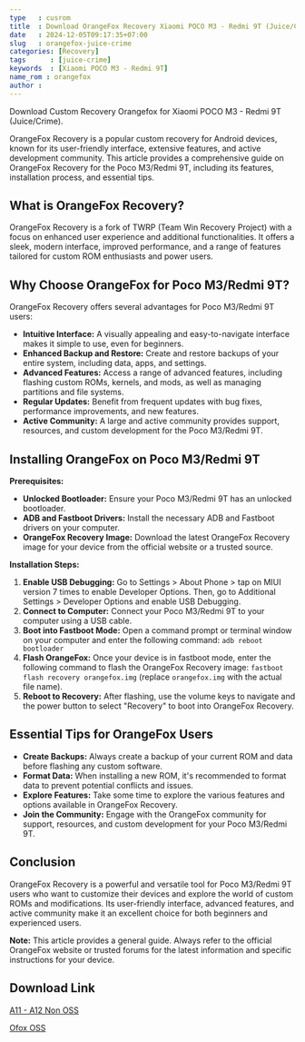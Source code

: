 ```yaml
---
type   : cusrom
title  : Download OrangeFox Recovery Xiaomi POCO M3 - Redmi 9T (Juice/Crime)
date   : 2024-12-05T09:17:35+07:00
slug   : orangefox-juice-crime
categories: [Recovery]
tags      : [juice-crime]
keywords  : [Xiaomi POCO M3 - Redmi 9T]
name_rom : orangefox
author : 
---
```


Download Custom Recovery Orangefox for Xiaomi POCO M3 - Redmi 9T (Juice/Crime).

OrangeFox Recovery is a popular custom recovery for Android devices, known for its user-friendly interface, extensive features, and active development community. This article provides a comprehensive guide on OrangeFox Recovery for the Poco M3/Redmi 9T, including its features, installation process, and essential tips.

## What is OrangeFox Recovery?

OrangeFox Recovery is a fork of TWRP (Team Win Recovery Project) with a focus on enhanced user experience and additional functionalities. It offers a sleek, modern interface, improved performance, and a range of features tailored for custom ROM enthusiasts and power users.

## Why Choose OrangeFox for Poco M3/Redmi 9T?

OrangeFox Recovery offers several advantages for Poco M3/Redmi 9T users:

* **Intuitive Interface:**  A visually appealing and easy-to-navigate interface makes it simple to use, even for beginners.
* **Enhanced Backup and Restore:**  Create and restore backups of your entire system, including data, apps, and settings.
* **Advanced Features:** Access a range of advanced features, including flashing custom ROMs, kernels, and mods, as well as managing partitions and file systems.
* **Regular Updates:**  Benefit from frequent updates with bug fixes, performance improvements, and new features.
* **Active Community:** A large and active community provides support, resources, and custom development for the Poco M3/Redmi 9T.

## Installing OrangeFox on Poco M3/Redmi 9T

**Prerequisites:**

* **Unlocked Bootloader:** Ensure your Poco M3/Redmi 9T has an unlocked bootloader.
* **ADB and Fastboot Drivers:** Install the necessary ADB and Fastboot drivers on your computer.
* **OrangeFox Recovery Image:** Download the latest OrangeFox Recovery image for your device from the official website or a trusted source.

**Installation Steps:**

1. **Enable USB Debugging:** Go to Settings > About Phone > tap on MIUI version 7 times to enable Developer Options. Then, go to Additional Settings > Developer Options and enable USB Debugging.
2. **Connect to Computer:** Connect your Poco M3/Redmi 9T to your computer using a USB cable.
3. **Boot into Fastboot Mode:** Open a command prompt or terminal window on your computer and enter the following command: `adb reboot bootloader`
4. **Flash OrangeFox:** Once your device is in fastboot mode, enter the following command to flash the OrangeFox Recovery image: `fastboot flash recovery orangefox.img` (replace `orangefox.img` with the actual file name).
5. **Reboot to Recovery:** After flashing, use the volume keys to navigate and the power button to select "Recovery" to boot into OrangeFox Recovery.

## Essential Tips for OrangeFox Users

* **Create Backups:** Always create a backup of your current ROM and data before flashing any custom software.
* **Format Data:** When installing a new ROM, it's recommended to format data to prevent potential conflicts and issues.
* **Explore Features:** Take some time to explore the various features and options available in OrangeFox Recovery.
* **Join the Community:** Engage with the OrangeFox community for support, resources, and custom development for your Poco M3/Redmi 9T.

## Conclusion

OrangeFox Recovery is a powerful and versatile tool for Poco M3/Redmi 9T users who want to customize their devices and explore the world of custom ROMs and modifications. Its user-friendly interface, advanced features, and active community make it an excellent choice for both beginners and experienced users.

**Note:** This article provides a general guide. Always refer to the official OrangeFox website or trusted forums for the latest information and specific instructions for your device.


## Download Link
[A11 - A12 Non OSS](https://t.me/AFEDI_AndroidArmory/10?single)

[Ofox OSS](https://t.me/JuiceIDUpdate/2073)


